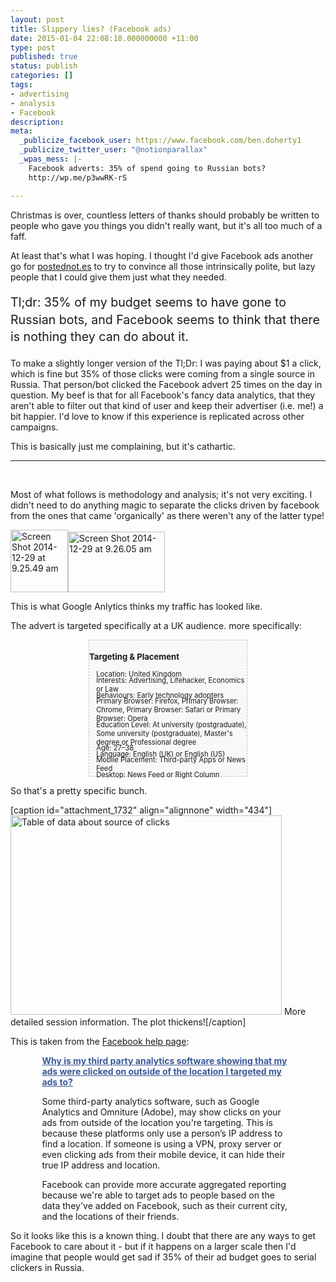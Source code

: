 ```yaml
---
layout: post
title: Slippery lies? (Facebook ads)
date: 2015-01-04 22:08:18.000000000 +11:00
type: post
published: true
status: publish
categories: []
tags:
- advertising
- analysis
- Facebook
description:
meta:
  _publicize_facebook_user: https://www.facebook.com/ben.doherty1
  _publicize_twitter_user: "@notionparallax"
  _wpas_mess: |-
    Facebook adverts: 35% of spend going to Russian bots?
    http://wp.me/p3wwRK-rS

---
```

<style type="text/css">
.fb-help {
    width: 80%;
    margin-left: 10%;
}

.demographic {
    width: 50%;
    font-size: 80%;
    margin: auto;
    background-color: rgba(0, 0, 0, 0.02);
    border: 1px dashed silver;
}

.demographic p {
    margin: 0 0 -0.4em 1em;
}

p.tldr {
    font-size: 140%;
    line-height: 140%;
}
</style>

<p>Christmas is over, countless letters of thanks should probably be written to people who gave you things you didn't really want, but it's all too much of a faff.</p>
<p>At least that's what I was hoping. I thought I'd give Facebook ads another go for <a href="http://postednot.es">postednot.es</a> to try to convince all those intrinsically polite, but lazy people that I could give them just what they needed.</p>
<p class="tldr">Tl;dr: 35% of my budget seems to have gone to Russian bots, and Facebook seems to think that there is nothing they can do about it.</p>
<p>To make a slightly longer version of the Tl;Dr: I was paying about $1 a click, which is fine but 35% of those clicks were coming from a single source in Russia. That person/bot clicked the Facebook advert 25 times on the day in question. My beef is that for all Facebook's fancy data analytics, that they aren't able to filter out that kind of user and keep their advertiser (i.e. me!) a bit happier. I'd love to know if this experience is replicated across other campaigns.</p>
<p>This is basically just me complaining, but it's cathartic.<br />
<!--more--></p>
<hr />
<p>&nbsp;</p>
<p>Most of what follows is methodology and analysis; it's not very exciting. I didn't need to do anything magic to separate the clicks driven by facebook from the ones that came 'organically' as there weren't any of the latter type!</p>
<p><img src="{{ site.baseurl }}/assets/Screen-Shot-2014-12-29-at-9.25.49-am.png" alt="Screen Shot 2014-12-29 at 9.25.49 am" width="92" height="100" /><img src="{{ site.baseurl }}/assets/Screen-Shot-2014-12-29-at-9.26.05-am.png" alt="Screen Shot 2014-12-29 at 9.26.05 am" width="155" height="97" /></p>
<p>This is what Google Anlytics thinks my traffic has looked like.</p>
<p>The advert is targeted specifically at a UK audience. more specifically:</p>
<div class="demographic">
<h3>Targeting &amp; Placement</h3>
<p>Location: United Kingdom</p>
<p>Interests: Advertising, Lifehacker, Economics or Law</p>
<p>Behaviours: Early technology adopters</p>
<p>Primary Browser: Firefox, Primary Browser: Chrome, Primary Browser: Safari or Primary Browser: Opera</p>
<p>Education Level: At university (postgraduate), Some university (postgraduate), Master's degree or Professional degree</p>
<p>Age: 27–38</p>
<p>Language: English (UK) or English (US)</p>
<p>Mobile Placement: Third-party Apps or News Feed</p>
<p>Desktop: News Feed or Right Column</p>
</div>
<p>So that's a pretty specific bunch.</p>
<p>[caption id="attachment_1732" align="alignnone" width="434"]<img class="wp-image-1732" src="{{ site.baseurl }}/assets/Screen-Shot-2014-12-29-at-9.33.51-am.png" alt="Table of data about source of clicks" width="434" height="319" /> More detailed session information. The plot thickens![/caption]</p>
<p>This is taken from the <a href="https://www.facebook.com/help/1396683767238520">Facebook help page</a>:</p>
<div class="fb-help">
<p><a style="color: #3b5998; font-weight: bold;" href="https://www.facebook.com/help/1396683767238520">Why is my third party analytics software showing that my ads were clicked on outside of the location I targeted my ads to?</a></p>
<p>Some third-party analytics software, such as Google Analytics and Omniture (Adobe), may show clicks on your ads from outside of the location you're targeting. This is because these platforms only use a person’s IP address to find a location. If someone is using a VPN, proxy server or even clicking ads from their mobile device, it can hide their true IP address and location.</p>
<p>Facebook can provide more accurate aggregated reporting because we're able to target ads to people based on the data they've added on Facebook, such as their current city, and the locations of their friends.</p>
</div>
<p>So it looks like this is a known thing. I doubt that there are any ways to get Facebook to care about it - but if it happens on a larger scale then I'd imagine that people would get sad if 35% of their ad budget goes to serial clickers in Russia.</p>
